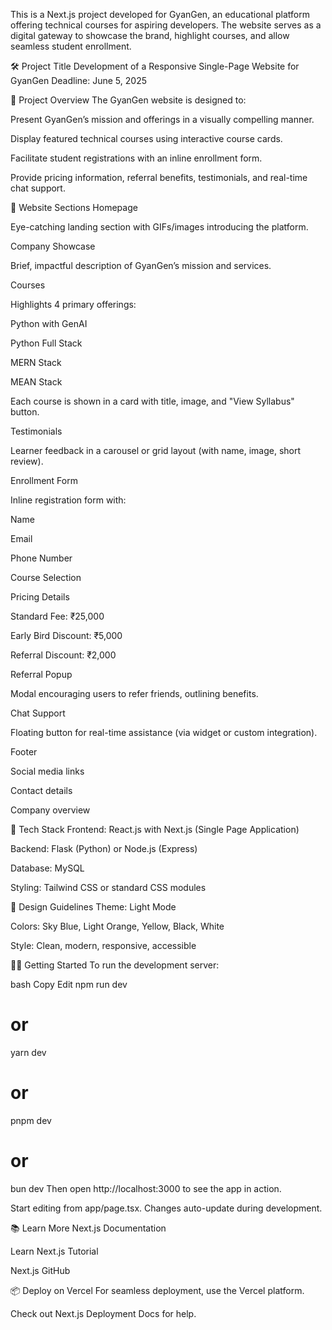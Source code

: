 This is a Next.js project developed for GyanGen, an educational platform offering technical courses for aspiring developers. The website serves as a digital gateway to showcase the brand, highlight courses, and allow seamless student enrollment.

🛠️ Project Title
Development of a Responsive Single-Page Website for GyanGen
Deadline: June 5, 2025

🚀 Project Overview
The GyanGen website is designed to:

Present GyanGen’s mission and offerings in a visually compelling manner.

Display featured technical courses using interactive course cards.

Facilitate student registrations with an inline enrollment form.

Provide pricing information, referral benefits, testimonials, and real-time chat support.

📌 Website Sections
Homepage

Eye-catching landing section with GIFs/images introducing the platform.

Company Showcase

Brief, impactful description of GyanGen’s mission and services.

Courses

Highlights 4 primary offerings:

Python with GenAI

Python Full Stack

MERN Stack

MEAN Stack

Each course is shown in a card with title, image, and "View Syllabus" button.

Testimonials

Learner feedback in a carousel or grid layout (with name, image, short review).

Enrollment Form

Inline registration form with:

Name

Email

Phone Number

Course Selection

Pricing Details

Standard Fee: ₹25,000

Early Bird Discount: ₹5,000

Referral Discount: ₹2,000

Referral Popup

Modal encouraging users to refer friends, outlining benefits.

Chat Support

Floating button for real-time assistance (via widget or custom integration).

Footer

Social media links

Contact details

Company overview

🧱 Tech Stack
Frontend: React.js with Next.js (Single Page Application)

Backend: Flask (Python) or Node.js (Express)

Database: MySQL

Styling: Tailwind CSS or standard CSS modules

🎨 Design Guidelines
Theme: Light Mode

Colors: Sky Blue, Light Orange, Yellow, Black, White

Style: Clean, modern, responsive, accessible

🧑‍💻 Getting Started
To run the development server:

bash
Copy
Edit
npm run dev
# or
yarn dev
# or
pnpm dev
# or
bun dev
Then open http://localhost:3000 to see the app in action.

Start editing from app/page.tsx. Changes auto-update during development.

📚 Learn More
Next.js Documentation

Learn Next.js Tutorial

Next.js GitHub

📦 Deploy on Vercel
For seamless deployment, use the Vercel platform.

Check out Next.js Deployment Docs for help.

